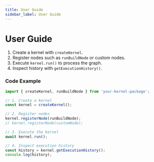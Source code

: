 ```yaml
---
title: User Guide
sidebar_label: User Guide
---
```


# User Guide

1. Create a kernel with `createKernel`.
2. Register nodes such as `runBuildNode` or custom nodes.
3. Execute `kernel.run()` to process the graph.
4. Inspect history with `getExecutionHistory()`.

### Code Example

```js
import { createKernel, runBuildNode } from 'your-kernel-package';

// 1. Create a kernel
const kernel = createKernel();

// 2. Register nodes
kernel.registerNode(runBuildNode);
// kernel.registerNode(customNode);

// 3. Execute the kernel
await kernel.run();

// 4. Inspect execution history
const history = kernel.getExecutionHistory();
console.log(history);

```
